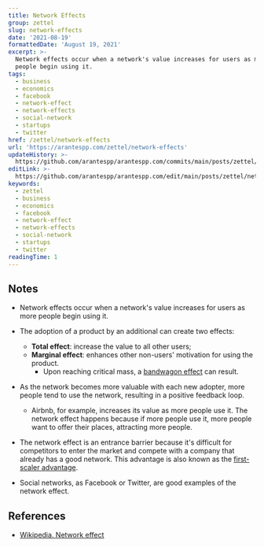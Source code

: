 ```yaml
---
title: Network Effects
group: zettel
slug: network-effects
date: '2021-08-19'
formattedDate: 'August 19, 2021'
excerpt: >-
  Network effects occur when a network's value increases for users as more
  people begin using it.
tags:
  - business
  - economics
  - facebook
  - network-effect
  - network-effects
  - social-network
  - startups
  - twitter
href: /zettel/network-effects
url: 'https://arantespp.com/zettel/network-effects'
updateHistory: >-
  https://github.com/arantespp/arantespp.com/commits/main/posts/zettel/network-effects.md
editLink: >-
  https://github.com/arantespp/arantespp.com/edit/main/posts/zettel/network-effects.md
keywords:
  - zettel
  - business
  - economics
  - facebook
  - network-effect
  - network-effects
  - social-network
  - startups
  - twitter
readingTime: 1
---
```


## Notes

- Network effects occur when a network's value increases for users as more people begin using it.

- The adoption of a product by an additional can create two effects:

  - **Total effect**: increase the value to all other users;
  - **Marginal effect**: enhances other non-users' motivation for using the product.
    - Upon reaching critical mass, a [bandwagon effect](/zettel/bandwagon-effect) can result.

- As the network becomes more valuable with each new adopter, more people tend to use the network, resulting in a positive feedback loop.

  - Airbnb, for example, increases its value as more people use it. The network effect happens because if more people use it, more people want to offer their places, attracting more people.

- The network effect is an entrance barrier because it's difficult for competitors to enter the market and compete with a company that already has a good network. This advantage is also known as the [first-scaler advantage](/zettel/first-scaler-advantage).

- Social networks, as Facebook or Twitter, are good examples of the network effect.

## References

- [Wikipedia. Network effect](https://en.wikipedia.org/wiki/Network_effect)
